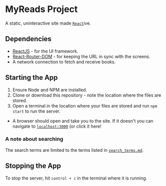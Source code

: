 # MyReads Project
A static, uninteractive site made [`React`](https://reactjs.org/)ive.

## Dependencies
* [ReactJS](https://reactjs.org/) - for the UI framework.
* [React-Router-DOM](https://reacttraining.com/react-router/core/guides/philosophy) - for keeping the URL in sync with the screens.
* A network connection to fetch and receive books.

## Starting the App
1. Ensure Node and NPM are installed.
2. Clone or download this repository - note the location where the files are stored.
3. Open a terminal in the location where your files are stored and run `npm start` to run the server.
  * A browser should open and take you to the site. If it doesn't you can navigate to [`localhost:3000`](http://localhost:3000) (or click it here!

### A note about searching
The search terms are limited to the terms listed in [`search_terms.md`](SEARCH_TERMS.md).

## Stopping the App
To stop the server, hit `control + c` in the terminal where it is running.